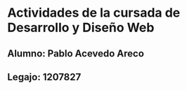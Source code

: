 # Actividades de la cursada de Desarrollo y Diseño Web

## Alumno: Pablo Acevedo Areco
## Legajo: 1207827

